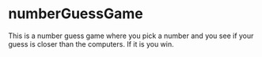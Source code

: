 # numberGuessGame

This is a number guess game where you pick a number and you see if your guess is closer than the computers.  If it is you win.
